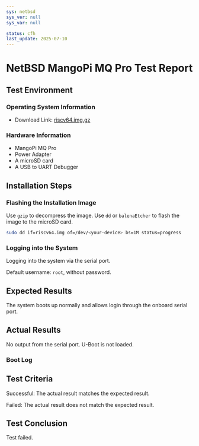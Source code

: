 ```yaml
---
sys: netbsd
sys_ver: null
sys_var: null

status: cfh
last_update: 2025-07-10
---
```


# NetBSD MangoPi MQ Pro Test Report

## Test Environment

### Operating System Information

- Download Link: [riscv64.img.gz](https://nyftp.netbsd.org/pub/NetBSD-daily/HEAD/latest/riscv-riscv64/binary/gzimg/)

### Hardware Information

- MangoPi MQ Pro
- Power Adapter
- A microSD card
- A USB to UART Debugger

## Installation Steps

### Flashing the Installation Image

Use `gzip` to decompress the image.
Use `dd` or `balenaEtcher` to flash the image to the microSD card.

```bash
sudo dd if=riscv64.img of=/dev/<your-device> bs=1M status=progress
```

### Logging into the System

Logging into the system via the serial port.

Default username: `root`, without password.

## Expected Results

The system boots up normally and allows login through the onboard serial port.

## Actual Results

No output from the serial port. U-Boot is not loaded.

### Boot Log

## Test Criteria

Successful: The actual result matches the expected result.

Failed: The actual result does not match the expected result.

## Test Conclusion

Test failed.


